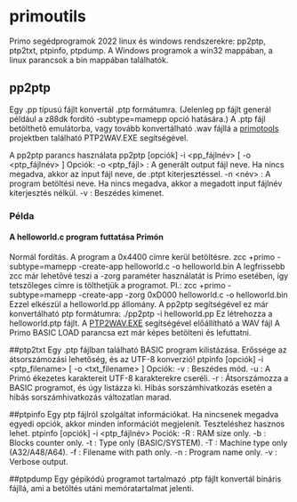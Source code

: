 # primoutils
Primo segédprogramok 2022 linux és windows rendszerekre:
pp2ptp, ptp2txt, ptpinfo, ptpdump.
A Windows programok a win32 mappában, a linux parancsok a bin mappában találhatók.

## pp2ptp
Egy .pp típusú fájlt konvertál .ptp formátumra. (Jelenleg pp fájlt generál például a z88dk fordító -subtype=mamepp opció hatására.)
A .ptp fájl betölthető emulátorba, vagy tovább konvertálható .wav fájllá a <a href='https://github.com/vargaviktor/primotools/'>primotools</a> projektben található PTP2WAV.EXE segítségével.

A pp2ptp parancs használata
pp2ptp [opciók] -i <pp_fájlnév> [ -o <ptp_fájlnév> ]
Opciók:
-o <ptp_fájl> : A generált output fájl neve. Ha nincs megadva, akkor az input fájl neve, de .ptpt kiterjesztéssel.
-n <név>      : A program betöltési neve. Ha nincs megadva, akkor a megadott input fájlnév kiterjesztés nélkül.
-v            : Beszédes kimenet.

### Példa
#### A helloworld.c program futtatása Primón
Normál fordítás. A program a 0x4400 címre kerül betöltésre.
    zcc +primo -subtype=mamepp -create-app helloworld.c -o helloworld.bin
A legfrissebb zcc már lehetővé teszi a -zorg paraméter használatát is Primo esetében, így tetszőleges címre is tölthetjük a programot. Pl.:
    zcc +primo -subtype=mamepp -create-app -zorg 0xD000 helloworld.c -o helloworld.bin
Ezzel elkészül a helloworld.pp állomány.
A pp2ptp segítségével ez már konvertálható ptp formátumra:
    ./pp2ptp -i helloworld.pp
Ez létrehozza a helloworld.ptp fájlt.
A <a href='https://github.com/vargaviktor/primotools/'>PTP2WAV.EXE</a> segítségével előállítható a WAV fájl
A Primo BASIC LOAD parancsa ezt már képes betölteni és lefuttatni.

##ptp2txt
Egy .ptp fájlban található BASIC program kilistázása. Erőssége az átsorszámozási lehetőség, és az UTF-8 konverzió!
ptpinfo [opciók] -i <ptp_filename> [ -o <txt_filename> ]
Opciók:
-v            : Beszédes mód.
-u            : A Primó ékezetes karaktereit UTF-8 karakterekre cseréli.
-r            : Átsorszámozza a BASIC programot, és úgy listázza ki. Hibás sorszámhivatkozás esetén a hibás sorszámhivatkozás változatlan marad.

##ptpinfo
Egy ptp fájlról szolgáltat információkat. Ha nincsenek megadva egyedi opciók, akkor minden információt megjelenít. Teszteléshez hasznos lehet.
ptpinfo [opciók] -i <ptp_fájlnév>
Pociók:
-R            : RAM size only.
-b            : Blocks counter only.
-t            : Type only (BASIC/SYSTEM).
-T            : Machine type only (A32/A48/A64).
-f            : Filename with path only.
-n            : Program name only.
-v            : Verbose output.

##ptpdump
Egy gépikódú programot tartalmazó .ptp fájlt konvertál bináris fájllá, ami a betöltés utáni memóratartalmat jelenti.
